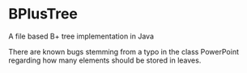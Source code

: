 BPlusTree
=========

A file based B+ tree implementation in Java

There are known bugs stemming from a typo in the class PowerPoint regarding how many elements should be stored in leaves.
